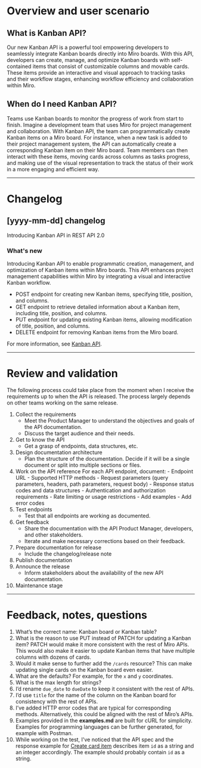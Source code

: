# Overview and user scenario

## What is Kanban API?

Our new Kanban API is a powerful tool empowering developers to seamlessly integrate Kanban boards directly into Miro boards. With this API, developers can create, manage, and optimize Kanban boards with self-contained items that consist of customizable columns and movable cards. These items provide an interactive and visual approach to tracking tasks and their workflow stages, enhancing workflow efficiency and collaboration within Miro.

## When do I need Kanban API?

Teams use Kanban boards to monitor the progress of work from start to finish. Imagine a development team that uses Miro for project management and collaboration. With Kanban API, the team can programmatically create Kanban items on a Miro board. For instance, when a new task is added to their project management system, the API can automatically create a corresponding Kanban item on their Miro board. Team members can then interact with these items, moving cards across columns as tasks progress, and making use of the visual representation to track the status of their work in a more engaging and efficient way.

---

# Changelog

## [yyyy-mm-dd] changelog

Introducing Kanban API in REST API 2.0

### What's new

Introducing Kanban API to enable programmatic creation, management, and optimization of Kanban items within Miro boards. This API enhances project management capabilities within Miro by integrating a visual and interactive Kanban workflow.

- POST endpoint for creating new Kanban items, specifying title, position, and columns.
- GET endpoint to retrieve detailed information about a Kanban item, including title, position, and columns.
- PUT endpoint for updating existing Kanban items, allowing modification of title, position, and columns.
- DELETE endpoint for removing Kanban items from the Miro board.

For more information, see [Kanban API](kanban-v2.json).

---

# Review and validation

The following process could take place from the moment when I receive the requirements up to when the API is released. The process largely depends on other teams working on the same release.

1. Collect the requirements
	- Meet the Product Manager to understand the objectives and goals of the API documentation.
	- Discuss the target audience and their needs.
2. Get to know the API
	- Get a grasp of endpoints, data structures, etc.
3. Design documentation architecture
	- Plan the structure of the documentation. Decide if it will be a single document or split into multiple sections or files.
4. Work on the API reference
	For each API endpoint, document:
		- Endpoint URL
		- Supported HTTP methods
		- Request parameters (query parameters, headers, path parameters, request body)
		- Response status codes and data structures
		- Authentication and authorization requirements
		- Rate limiting or usage restrictions
		- Add examples
		- Add error codes
5. Test endpoints
	- Test that all endpoints are working as documented.
6. Get feedback
	- Share the documentation with the API Product Manager, developers, and other stakeholders.
	- Iterate and make necessary corrections based on their feedback.
7. Prepare documentation for release
	- Include the changelog/release note
8. Publish documentation
9. Announce the release
	- Inform stakeholders about the availability of the new API documentation.
10. Maintenance stage

---

# Feedback, notes, questions

1. What’s the correct name: Kanban board or Kanban table?
2. What is the reason to use PUT instead of PATCH for updating a Kanban item? PATCH would make it more consistent with the rest of Miro APIs. This would also make it easier to update Kanban items that have multiple columns with dozens of cards.
3. Would it make sense to further add the `/cards` resource? This can make updating single cards on the Kanban board even easier.
4. What are the defaults? For example, for the `x` and `y` coordinates.
5. What is the max length for strings?
6. I’d rename `due_date` to `dueDate` to keep it consistent with the rest of APIs.
7. I’d use `title` for the name of the column on the Kanban board for consistency with the rest of APIs.
8. I’ve added HTTP error codes that are typical for corresponding methods. Alternatively, this could be aligned with the rest of Miro’s APIs.
9. Examples provided in the **examples.md** are built for cURL for simplicity. Examples for programming languages can be further generated, for example with Postman.
10. While working on the test, I've noticed that the API spec and the response example for [Create card item](https://developers.miro.com/reference/create-card-item) describes item `id` as a string and an integer accordingly. The example should probably contain `id` as a string.
